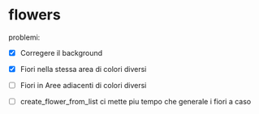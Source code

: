 # flowers


problemi:

- [x] Corregere il background 
- [X] Fiori nella stessa area di colori diversi


- [ ] Fiori in Aree adiacenti di colori diversi 
- [ ] create_flower_from_list ci mette piu tempo che generale i fiori a caso